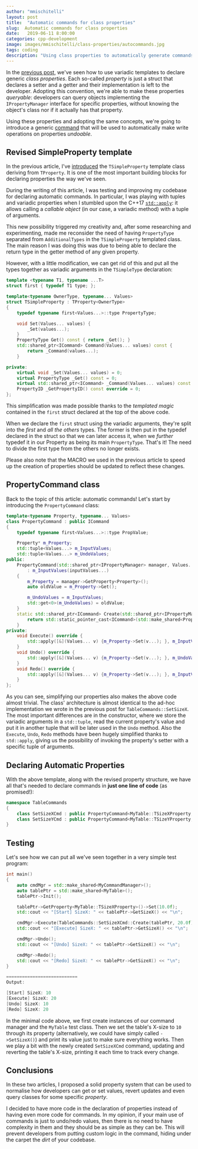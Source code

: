 ```yaml
---
author: "mmischitelli"
layout: post
title:  "Automatic commands for class properties"
slug:  Automatic commands for class properties
date:   2019-06-11 8:00:00
categories: cpp-development
image: images/mmischitelli/class-properties/autocommands.jpg
tags: coding
description: "Using class properties to automatically generate commands"
---
```

In the [previous post](/cpp-development/2019/06/04/templated-properties), we've seen how to use variadic templates to declare generic *class properties*. Each so-called *property* is just a struct that declares a setter and a getter and their implementation is left to the developer. Adopting this convention, we're able to make these properties *queryable*: developers can query objects implementing the `IPropertyManager` interface for specific properties, without knowing the object's class nor if it actually has that property.

Using these properties and adopting the same concepts, we're going to introduce a generic [command](/cpp-development/2019/06/04/templated-properties#command-pattern) that will be used to automatically make write operations on properties *undoable*.

## Revised SimpleProperty template
In the previous article, I've [introduced](/cpp-development/2019/06/04/templated-properties#generic-properties) the `TSimpleProperty` template class deriving from `TProperty`. It is one of the most important building blocks for declaring properties the way we've seen.

During the writing of this article, I was testing and improving my codebase for declaring automatic commands. In particular, I was playing with tuples and variadic properties when I stumbled upon the C++17 [`std::apply`](https://en.cppreference.com/w/cpp/utility/apply): it allows calling a *callable object* (in our case, a variadic method) with a tuple of arguments.

This new possibility triggered my creativity and, after some researching and experimenting, made me reconsider the need of having `PropertyType` separated from `AdditionalTypes` in the `TSimpleProperty` templated class. The main reason I was doing this was due to being able to declare the return type in the getter method of any given property.

However, with a little modification, we can get rid of this and put all the types together as variadic arguments in the `TSimpleType` declaration:

```cpp
template <typename T1, typename ...T>
struct first { typedef T1 type; };

template<typename OwnerType, typename... Values>
struct TSimpleProperty : TProperty<OwnerType>
{
	typedef typename first<Values...>::type PropertyType;

	void Set(Values... values) {
		_Set(values...);
	}
	PropertyType Get() const { return _Get(); }
	std::shared_ptr<ICommand> Command(Values... values) const {
		return _Command(values...);
	}

private:
	virtual void _Set(Values... values) = 0;
	virtual PropertyType _Get() const = 0;
	virtual std::shared_ptr<ICommand> _Command(Values... values) const = 0;
	PropertyID _GetPropertyID() const override = 0;
};
```

This simplification was made possible thanks to the *templated magic* contained in the `first` struct declared at the top of the above code.

When we declare the `first` struct using the variadic arguments, they're split into the *first* and *all the others* types. The former is then put in the typedef declared in the struct so that we can later access it, when we *further* typedef it in our Property as being its main `PropertyType`. That's it! The need to divide the first type from the others no longer exists.

Please also note that the MACRO we used in the previous article to speed up the creation of properties should be updated to reflect these changes.

## PropertyCommand class

Back to the topic of this article: automatic commands! Let's start by introducing the `PropertyCommand` class:

```cpp
template<typename Property, typename... Values>
class PropertyCommand : public ICommand
{
	typedef typename first<Values...>::type PropValue;

	Property* m_Property;
	std::tuple<Values...> m_InputValues;
	std::tuple<Values...> m_UndoValues;
public:
	PropertyCommand(std::shared_ptr<IPropertyManager> manager, Values... inputValues)
		: m_InputValues(inputValues...)
	{
		m_Property = manager->GetProperty<Property>();
		auto oldValue = m_Property->Get();

		m_UndoValues = m_InputValues;
		std::get<0>(m_UndoValues) = oldValue;
	}
	static std::shared_ptr<ICommand> Create(std::shared_ptr<IPropertyManager> manager, Values... inputValues) {
		return std::static_pointer_cast<ICommand>(std::make_shared<PropertyCommand>(manager, inputValues...));
	}
private:
	void Execute() override {
		std::apply([&](Values... v) {m_Property->Set(v...); }, m_InputValues);
	}
	void Undo() override {
		std::apply([&](Values... v) {m_Property->Set(v...); }, m_UndoValues);
	}
	void Redo() override {
		std::apply([&](Values... v) {m_Property->Set(v...); }, m_InputValues);
	}
};
```

As you can see, simplifying our properties also makes the above code almost trivial. The class' architecture is almost identical to the ad-hoc implementation we wrote in the previous post for `TableCommands::SetSizeX`. The most important differences are in the constructor, where we store the variadic arguments in a `std::tuple`, read the current property's value and put it in another tuple that will be later used in the `Undo` method. Also the `Execute`, `Undo`, `Redo` methods have been hugely simplified thanks to `std::apply`, giving us the possibility of invoking the property's setter with a specific tuple of arguments.

## Declaring Automatic Properties
With the above template, along with the revised property structure, we have all that's needed to declare commands in **just one line of code** (as promised!):

```cpp
namespace TableCommands
{
    class SetSizeXCmd : public PropertyCommand<MyTable::TSizeXProperty,float> { };
    class SetSizeYCmd : public PropertyCommand<MyTable::TSizeYProperty,float> { };
}
```

## Testing
Let's see how we can put all we've seen together in a very simple test program:

```cpp
int main()
{
	auto cmdMgr = std::make_shared<MyCommandManager>();
	auto tablePtr = std::make_shared<MyTable>();
	tablePtr->Init();

	tablePtr->GetProperty<MyTable::TSizeXProperty>()->Set(10.0f);
	std::cout << "[Start] SizeX: " << tablePtr->GetSizeX() << "\n";

	cmdMgr->Execute(TableCommands::SetSizeXCmd::Create(tablePtr, 20.0f));
	std::cout << "[Execute] SizeX: " << tablePtr->GetSizeX() << "\n";

	cmdMgr->Undo();
	std::cout << "[Undo] SizeX: " << tablePtr->GetSizeX() << "\n";

	cmdMgr->Redo();
	std::cout << "[Redo] SizeX: " << tablePtr->GetSizeX() << "\n";
}

===========================
Output:

[Start] SizeX: 10
[Execute] SizeX: 20
[Undo] SizeX: 10
[Redo] SizeX: 20
```

In the minimal code above, we first create instances of our command manager and the `MyTable` test class. Then we set the table's X-size to `10` through its property (alternatively, we could have simply called `->SetSizeX()`) and print its value just to make sure everything works. Then we play a bit with the newly created `SetSizeXCmd` command, updating and reverting the table's X-size, printing it each time to track every change.

## Conclusions
In these two articles, I proposed a solid property system that can be used to normalise how developers can get or set values, revert updates and even query classes for some specific *property*.

I decided to have more code in the declaration of properties instead of having even more code for commands. In my opinion, if your main use of commands is just to undo/redo values, then there is no need to have complexity in them and they should be as simple as they can be. This will prevent developers from putting custom logic in the command, hiding under the carpet the *dirt* of your codebase.
